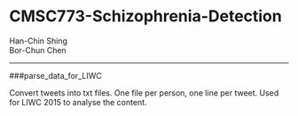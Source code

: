 # CMSC773-Schizophrenia-Detection
Han-Chin Shing  
Bor-Chun Chen

---

###parse_data_for_LIWC

Convert tweets into txt files. One file per person, one line per tweet. Used for LIWC 2015 to analyse the content.